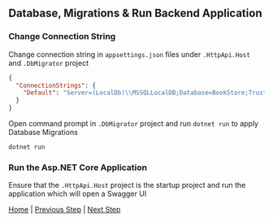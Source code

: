 ## Database, Migrations & Run Backend Application

### Change Connection String

Change connection string in `appsettings.json` files under `.HttpApi.Host` and `.DbMigrator` project

```json
{
  "ConnectionStrings": {
    "Default": "Server=(LocalDb)\\MSSQLLocalDB;Database=BookStore;Trusted_Connection=True"
  }
}
```

Open command prompt in `.DbMigrator` project and run `dotnet run` to apply Database Migrations

`dotnet run`

### Run the Asp.NET Core Application

Ensure that the `.HttpApi.Host` project is the startup project and run the application which will open a Swagger UI

[Home](../../README.md) | [Previous Step](StepByStep/../../Step1/Step1.md) | [Next Step](StepByStep/../../Step3/Step3.md)
